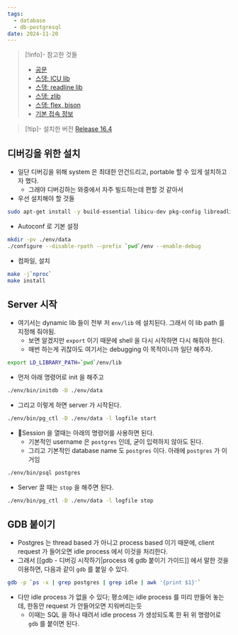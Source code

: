 ```yaml
---
tags:
  - database
  - db-postgresql
date: 2024-11-20
---
```

> [!info]- 참고한 것들
> - [공문](https://www.postgresql.org/docs/current/install-make.html)
> - [스댕: ICU lib](https://stackoverflow.com/a/78478841)
> - [스댕: readline lib](https://askubuntu.com/a/89394)
> - [스댕: zlib](https://askubuntu.com/a/1169769)
> - [스댕: flex, bison](https://stackoverflow.com/a/33623423)
> - [기본 접속 정보](https://postgresql.kr/docs/9.5/manage-ag-createdb.html)

> [!tip]- 설치한 버전
> [Release 16.4](https://github.com/postgres/postgres/releases/tag/REL_16_4)

## 디버깅을 위한 설치

- 일단 디버깅을 위해 system 은 최대한 안건드리고, portable 할 수 있게 설치하고자 했다.
	- 그래야 디버깅하는 와중에서 자주 빌드하는데 편할 것 같아서
- 우선 설치해야 할 것들

```bash
sudo apt-get install -y build-essential libicu-dev pkg-config libreadline-dev zlib1g-dev bison flex
```

- Autoconf 로 기본 설정

```bash
mkdir -pv ./env/data
./configure --disable-rpath --prefix `pwd`/env --enable-debug
```

- 컴파일, 설치

```bash
make -j`nproc`
make install
```

## Server 시작

- 여기서는 dynamic lib 들이 전부 저 `env/lib` 에 설치된다. 그래서 이 lib path 를 지정해 줘야됨.
	- 보면 알겠지만 `export` 이기 때문에 shell 을 다시 시작하면 다시 해줘야 한다.
	- 매번 하는게 귀찮아도 여기서는 debugging 이 목적이니까 일단 해주자.

```bash
export LD_LIBRARY_PATH=`pwd`/env/lib
```

- 먼저 아래 명령어로 init 을 해주고

```bash
./env/bin/initdb -D ./env/data
```

- 그리고 이렇게 하면 server 가 시작된다.

```bash
./env/bin/pg_ctl -D ./env/data -l logfile start
```

- Session 을 열때는 아래의 명령어를 사용하면 된다.
	- 기본적인 username 은 `postgres` 인데, 굳이 입력하지 않아도 된다.
	- 그리고 기본적인 database name 도 `postgres` 이다. 아래에 `postgres` 가 이거임

```bash
./env/bin/psql postgres
```

- Server 끌 때는 `stop` 을 해주면 된다.

```bash
./env/bin/pg_ctl -D ./env/data -l logfile stop
```

## GDB 붙이기

- Postgres 는 thread based 가 아니고 process based 이기 때문에, client request 가 들어오면 idle process 에서 이것을 처리한다.
- 그래서 [[gdb - 디버깅 시작하기|process 에 gdb 붙이기 가이드]] 에서 말한 것을 이용하면, 다음과 같이 `gdb` 를 붙일 수 있다.

```bash
gdb -p `ps -x | grep postgres | grep idle | awk '{print $1}'`
```

- 다만 idle process 가 없을 수 있다; 평소에는 idle process 를 미리 만들어 놓는데, 한동안 request 가 안들어오면 지워버리는듯
	- 이때는 SQL 을 하나 때려서 idle process 가 생성되도록 한 뒤 위 명령어로 `gdb` 를 붙이면 된다.